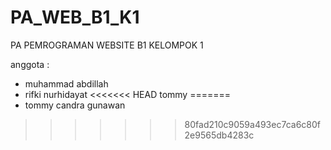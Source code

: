 # PA_WEB_B1_K1

PA PEMROGRAMAN WEBSITE B1 KELOMPOK 1

anggota :

- muhammad abdillah
- rifki nurhidayat
<<<<<<< HEAD
  tommy
=======
- tommy candra gunawan
>>>>>>> 80fad210c9059a493ec7ca6c80f2e9565db4283c
